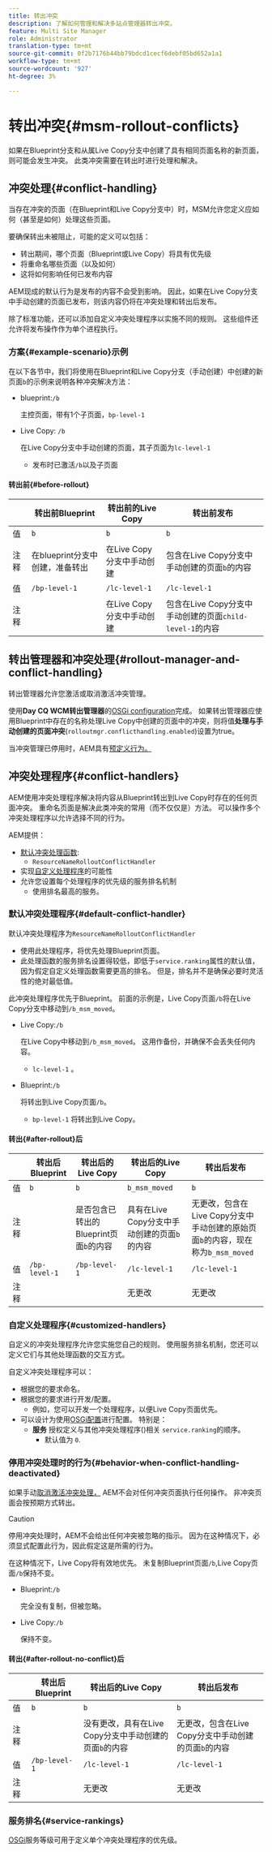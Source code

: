 ```yaml
---
title: 转出冲突
description: 了解如何管理和解决多站点管理器转出冲突。
feature: Multi Site Manager
role: Administrator
translation-type: tm+mt
source-git-commit: 0f2b7176b44bb79bdcd1cecf6debf05bd652a1a1
workflow-type: tm+mt
source-wordcount: '927'
ht-degree: 3%

---
```



# 转出冲突{#msm-rollout-conflicts}

如果在Blueprint分支和从属Live Copy分支中创建了具有相同页面名称的新页面，则可能会发生冲突。 此类冲突需要在转出时进行处理和解决。

## 冲突处理{#conflict-handling}

当存在冲突的页面（在Blueprint和Live Copy分支中）时，MSM允许您定义应如何（甚至是如何）处理这些页面。

要确保转出未被阻止，可能的定义可以包括：

* 转出期间，哪个页面（Blueprint或Live Copy）将具有优先级
* 将重命名哪些页面（以及如何）
* 这将如何影响任何已发布内容

AEM现成的默认行为是发布的内容不会受到影响。 因此，如果在Live Copy分支中手动创建的页面已发布，则该内容仍将在冲突处理和转出后发布。

除了标准功能，还可以添加自定义冲突处理程序以实施不同的规则。 这些组件还允许将发布操作作为单个进程执行。

### 方案{#example-scenario}示例

在以下各节中，我们将使用在Blueprint和Live Copy分支（手动创建）中创建的新页面`b`的示例来说明各种冲突解决方法：

* blueprint:`/b`

   主控页面，带有1个子页面，`bp-level-1`

* Live Copy: `/b`

   在Live Copy分支中手动创建的页面，其子页面为`lc-level-1`

   * 发布时已激活`/b`以及子页面

#### 转出前{#before-rollout}

|  | 转出前Blueprint | 转出前的Live Copy | 转出前发布 |
|---|---|---|---|
| 值 | `b` | `b` | `b` |
| 注释 | 在blueprint分支中创建，准备转出 | 在Live Copy分支中手动创建 | 包含在Live Copy分支中手动创建的页面`b`的内容 |
| 值 | `/bp-level-1` | `/lc-level-1` | `/lc-level-1` |
| 注释 |  | 在Live Copy分支中手动创建 | 包含在Live Copy分支中手动创建的页面`child-level-1`的内容 |

## 转出管理器和冲突处理{#rollout-manager-and-conflict-handling}

转出管理器允许您激活或取消激活冲突管理。

使用&#x200B;**Day CQ WCM转出管理器**&#x200B;的[OSGi configuration](/help/implementing/deploying/configuring-osgi.md)完成。 如果转出管理器应使用Blueprint中存在的名称处理Live Copy中创建的页面中的冲突，则将值&#x200B;**处理与手动创建的页面冲突**(`rolloutmgr.conflicthandling.enabled`)设置为true。

当冲突管理已停用时，AEM具有[预定义行为。](#behavior-when-conflict-handling-deactivated)

## 冲突处理程序{#conflict-handlers}

AEM使用冲突处理程序解决将内容从Blueprint转出到Live Copy时存在的任何页面冲突。 重命名页面是解决此类冲突的常用（而不仅仅是）方法。 可以操作多个冲突处理程序以允许选择不同的行为。

AEM提供：

* [默认冲突处理函数](#default-conflict-handler):
   * `ResourceNameRolloutConflictHandler`
* 实现[自定义处理程序](#customized-handlers)的可能性
* 允许您设置每个处理程序的优先级的服务排名机制
   * 使用排名最高的服务。

### 默认冲突处理程序{#default-conflict-handler}

默认冲突处理程序为`ResourceNameRolloutConflictHandler`

* 使用此处理程序，将优先处理Blueprint页面。
* 此处理函数的服务排名设置得较低，即低于`service.ranking`属性的默认值，因为假定自定义处理函数需要更高的排名。 但是，排名并不是确保必要时灵活性的绝对最低值。

此冲突处理程序优先于Blueprint。 前面的示例是，Live Copy页面`/b`将在Live Copy分支中移动到`/b_msm_moved`。

* Live Copy:`/b`

   在Live Copy中移动到`/b_msm_moved`。 这用作备份，并确保不会丢失任何内容。

   * `lc-level-1` 。

* Blueprint:`/b`

   将转出到Live Copy页面`/b`。

   * `bp-level-1` 将转出到Live Copy。

#### 转出{#after-rollout}后

|  | 转出后Blueprint | 转出后的Live Copy | 转出后的Live Copy | 转出后发布 |
|---|---|---|---|---|
| 值 | `b` | `b` | `b_msm_moved` | `b` |
| 注释 |  | 是否包含已转出的Blueprint页面`b`的内容 | 具有在Live Copy分支中手动创建的页面`b`的内容 | 无更改，包含在Live Copy分支中手动创建的原始页面`b`的内容，现在称为`b_msm_moved` |
| 值 | `/bp-level-1` | `/bp-level-1` | `/lc-level-1` | `/lc-level-1` |
| 注释 |  |  | 无更改 | 无更改 |

### 自定义处理程序{#customized-handlers}

自定义的冲突处理程序允许您实施您自己的规则。 使用服务排名机制，您还可以定义它们与其他处理函数的交互方式。

自定义冲突处理程序可以：

* 根据您的要求命名。
* 根据您的要求进行开发/配置。
   * 例如，您可以开发一个处理程序，以便Live Copy页面优先。
* 可以设计为使用[OSGi配置](/help/implementing/deploying/configuring-osgi.md)进行配置。 特别是：
   * **服务** 授权定义与其他冲突处理程序()相关 `service.ranking`的顺序。
      * 默认值为 `0`.

### 停用冲突处理时的行为{#behavior-when-conflict-handling-deactivated}

如果手动[取消激活冲突处理，](#rollout-manager-and-conflict-handling) AEM不会对任何冲突页面执行任何操作。 非冲突页面会按预期方式转出。

>[!CAUTION]
>
>停用冲突处理时，AEM不会给出任何冲突被忽略的指示。 因为在这种情况下，必须显式配置此行为，因此假定这是所需的行为。

在这种情况下，Live Copy将有效地优先。 未复制Blueprint页面`/b`,Live Copy页面`/b`保持不变。

* Blueprint:`/b`

   完全没有复制，但被忽略。

* Live Copy:`/b`

   保持不变。

#### 转出{#after-rollout-no-conflict}后

|  | 转出后Blueprint | 转出后的Live Copy | 转出后发布 |
|---|---|---|---|
| 值 | `b` | `b` | `b` |
| 注释 |  | 没有更改，具有在Live Copy分支中手动创建的页面`b`的内容 | 无更改，包含在Live Copy分支中手动创建的页面`b`的内容 |
| 值 | `/bp-level-1` | `/lc-level-1` | `/lc-level-1` |
| 注释 |  | 无更改 | 无更改 |

### 服务排名{#service-rankings}

[OSGi](https://www.osgi.org/)服务等级可用于定义单个冲突处理程序的优先级。

